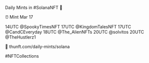 Daily Mints in #SolanaNFT 🚀

⏰ Mint Mar 17

14UTC @SpookyTimesNFT
17UTC @KingdomTalesNFT
17UTC @CandCEveryday
18UTC @The_AlienNFTs
20UTC @solvitos
20UTC @TheHustlerz1

🔗 thunft.com/daily-mints/solana

#NFTCollections
